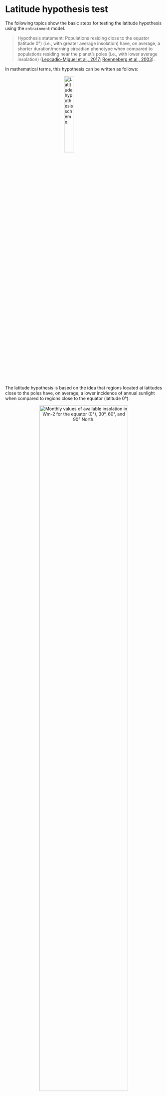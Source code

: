 
<!-- hypothesis-test.md is generated from hypothesis-test.Rmd. Please edit that file -->

# Latitude hypothesis test

The following topics show the basic steps for testing the latitude
hypothesis using the `entrainment` model.

> Hypothesis statement: Populations residing close to the equator
> (latitude 0°) (i.e., with greater average insolation) have, on
> average, a shorter duration/morning circadian phenotype when compared
> to populations residing near the planet’s poles (i.e., with lower
> average insolation) ([Leocadio-Miguel et al.,
> 2017](https://doi.org/10.1038/s41598-017-05797-w); [Roenneberg et al.,
> 2003](https://doi.org/10.1177/0748730402239679)).

In mathematical terms, this hypothesis can be written as follows:

<!-- $$ -->
<!-- \begin{cases} -->
<!-- H_{0} : \mu_{\text{equator}} \ge \mu_{\text{poles}} \\ -->
<!-- H_{a} : \mu_{\text{equator}} < \mu_{\text{poles}} \\ -->
<!-- \end{cases} -->
<!-- $$ -->

<img src="_static/hypothesis-scheme.png" alt="Latitude hypothesis scheme." width="25%" style="display: block; margin: auto;" />

The latitude hypothesis is based on the idea that regions located at
latitudes close to the poles have, on average, a lower incidence of
annual sunlight when compared to regions close to the equator (latitude
0°).

<div class="figure" style="text-align: center">

<img src="_static/pidwirny_2019_figure-6i-3.png" alt="Monthly values of available insolation in Wm-2 for the equator (0°), 30°, 60°, and 90° North." width="75%" />
<p class="caption">
Monthly values of available insolation in Wm-2 for the equator (0°),
30°, 60°, and 90° North.
</p>

</div>

> Figure source: Pidwirny
> ([2019](http://www.physicalgeography.net/fundamentals/6i.html)).

Thus, it is understood by deduction that the regions close to the
equator have a stronger solar
[zeitgeber](https://en.wikipedia.org/wiki/Zeitgeber), which, according
to theory, should generate a greater propensity for synchronizing the
circadian rhythms of these populations to the light-dark cycle, reducing
the amplitude and the diversity of circadian phenotypes. This would also
give these populations a morning characteristic when compared to
populations living far from the equator, in which the opposite would
occur, i.e., a greater amplitude and diversity of circadian phenotypes
and an evening characteristic when compared to populations living near
the equator. ([Roenneberg et al.,
2003](https://doi.org/10.1177/0748730402239679)).

<div class="figure" style="text-align: center">

<img src="_static/roenneberg_2003_figure-7.png" alt="Hypothetical distribution of chronotypes (circadian phenotypes) for populations exposed to a strong (black) solar zeitgeber and a weak (striped) zeitgeber based on mid-sleep phase." width="75%" />
<p class="caption">
Hypothetical distribution of chronotypes (circadian phenotypes) for
populations exposed to a strong (black) solar zeitgeber and a weak
(striped) zeitgeber based on mid-sleep phase.
</p>

</div>

> Figure source: Roenneberg et
> al. ([2003](https://doi.org/10.1177/0748730402239679)).

## 1. Do the initial setup

``` python
import entrainment
```

## 2. Run the model for both groups

### By season

``` python
n = 10**3
lam_c = 3750
n_cycles = 3
repetitions = 10**2
x_name = "Nascente do rio Ailã"
y_name = "Arroio Chuí"
```

- North group (Location: Nascente do Rio Ailã) (Latitude: 5.272)

``` python
north_by_season = entrainment.run_model(
    n = n, labren_id = 72272, by = "season", lam_c = lam_c, n_cycles = n_cycles,
    repetitions = repetitions
    )
```

<img src="_static/hypothesis-test_run_north_by_season-2.png" width="100%" style="display: block; margin: auto;" />

- South group (Location: Arroio Chuí) (Latitude: -33.752)

``` python
south_by_season = entrainment.run_model(
    n = n, labren_id = 1, by = "season", lam_c = lam_c, n_cycles = n_cycles,
    repetitions = repetitions
    )
```

<img src="_static/hypothesis-test_run_south_by_season-4.png" width="100%" style="display: block; margin: auto;" />

### By year

- North group (Location: Nascente do Rio Ailã) (Latitude: 5.272)

``` python
north_by_year = entrainment.run_model(
    n = n, labren_id = 72272, by = "year", lam_c = lam_c, n_cycles = n_cycles,
    repetitions = repetitions
    )
```

<img src="_static/hypothesis-test_run_north_by_year-6.png" width="100%" style="display: block; margin: auto;" />

- South group (Location: Arroio Chuí) (Latitude: -33.752)

``` python
south_by_year = entrainment.run_model(
    n = n, labren_id = 1, by = "year", lam_c = lam_c, n_cycles = n_cycles,
    repetitions = repetitions
    )
```

<img src="_static/hypothesis-test_run_south_by_year-8.png" width="100%" style="display: block; margin: auto;" />

## 3. Analyze the distributions of both groups

For more information about the values presented, see
[`scipy.stats.kstest()`](https://docs.scipy.org/doc/scipy/reference/generated/scipy.stats.kstest.html)
and
[`scipy.stats.shapiro()`](https://docs.scipy.org/doc/scipy/reference/generated/scipy.stats.shapiro.html).

### North group (Location: Nascente do Rio Ailã) (Latitude: 5.272)

- Unentrained (Control)

``` python
stats = entrainment.analyze_data(
    x = north_by_season, key = "unentrain", name = x_name
    )
#> ---------------------------------------------------------
#> 
#> [Group: Nascente do rio Ailã | Key: Unentrain]
#> 
#> Mean = 24.14704720256359
#> Var. = 0.03748829697697656
#> SD = 0.19361894787694867
#> 
#> Min. = 23.56903731558274
#> 1st Qu. = 24.01231423139283
#> Median = 24.14799850442318
#> 3rd Qu. = 24.288453705740245
#> Max. = 24.599999999999955
#> 
#> Kurtosis = -0.17533128034481837
#> Skewness = -0.12598726191868775
#> 
#> Kolmogorov-Smirnov test p-value = 0.0
#> Shapiro-Wilks test p-value = 0.017806315794587135
#> 
#> ---------------------------------------------------------
```

<img src="_static/hypothesis-test_analyze_north_unentrain-10.png" width="100%" style="display: block; margin: auto;" /><img src="_static/hypothesis-test_analyze_north_unentrain-11.png" width="100%" style="display: block; margin: auto;" />

- Summer

``` python
stats = entrainment.analyze_data(
    x = north_by_season, key = "summer", name = x_name
    )
#> ---------------------------------------------------------
#> 
#> [Group: Nascente do rio Ailã | Key: Summer]
#> 
#> Mean = 24.00700954464003
#> Var. = 0.00011489984056914227
#> SD = 0.010719134319950575
#> 
#> Min. = 23.972452457000436
#> 1st Qu. = 24.000457010627002
#> Median = 24.00514489867121
#> 3rd Qu. = 24.012513421812876
#> Max. = 24.04851112891797
#> 
#> Kurtosis = 1.1312131167418702
#> Skewness = 0.5427736238107045
#> 
#> Kolmogorov-Smirnov test p-value = 0.0
#> Shapiro-Wilks test p-value = 1.918304950041731e-15
#> 
#> ---------------------------------------------------------
```

<img src="_static/hypothesis-test_analyze_north_summer-14.png" width="100%" style="display: block; margin: auto;" /><img src="_static/hypothesis-test_analyze_north_summer-15.png" width="100%" style="display: block; margin: auto;" />

- Autumn

``` python
stats = entrainment.analyze_data(
    x = north_by_season, key = "autumn", name = x_name
    )
#> ---------------------------------------------------------
#> 
#> [Group: Nascente do rio Ailã | Key: Autumn]
#> 
#> Mean = 24.006396708014133
#> Var. = 9.675677830671879e-05
#> SD = 0.00983650234111286
#> 
#> Min. = 23.97409962756218
#> 1st Qu. = 24.000409927998646
#> Median = 24.00475812416522
#> 3rd Qu. = 24.01127684135558
#> Max. = 24.04662310739885
#> 
#> Kurtosis = 1.1695138218985912
#> Skewness = 0.5178205319958071
#> 
#> Kolmogorov-Smirnov test p-value = 0.0
#> Shapiro-Wilks test p-value = 1.5513316314129497e-15
#> 
#> ---------------------------------------------------------
```

<img src="_static/hypothesis-test_analyze_north_autumn-18.png" width="100%" style="display: block; margin: auto;" /><img src="_static/hypothesis-test_analyze_north_autumn-19.png" width="100%" style="display: block; margin: auto;" />

- Winter

``` python
stats = entrainment.analyze_data(
    x = north_by_season, key = "winter", name = x_name
    )
#> ---------------------------------------------------------
#> 
#> [Group: Nascente do rio Ailã | Key: Winter]
#> 
#> Mean = 24.006123097592713
#> Var. = 8.876958591461833e-05
#> SD = 0.009421761295777892
#> 
#> Min. = 23.974704320169064
#> 1st Qu. = 24.000391134335455
#> Median = 24.004553630030756
#> 3rd Qu. = 24.01081718766094
#> Max. = 24.04281707200233
#> 
#> Kurtosis = 1.1550943806113594
#> Skewness = 0.49147025100116276
#> 
#> Kolmogorov-Smirnov test p-value = 0.0
#> Shapiro-Wilks test p-value = 2.1761186975381274e-15
#> 
#> ---------------------------------------------------------
```

<img src="_static/hypothesis-test_analyze_north_winter-22.png" width="100%" style="display: block; margin: auto;" /><img src="_static/hypothesis-test_analyze_north_winter-23.png" width="100%" style="display: block; margin: auto;" />

- Spring

``` python
stats = entrainment.analyze_data(
    x = north_by_season, key = "spring", name = x_name
    )
#> ---------------------------------------------------------
#> 
#> [Group: Nascente do rio Ailã | Key: Spring]
#> 
#> Mean = 24.00586639763295
#> Var. = 7.977995281465546e-05
#> SD = 0.008931962427969313
#> 
#> Min. = 23.974603513234847
#> 1st Qu. = 24.00036024793091
#> Median = 24.00446289249023
#> 3rd Qu. = 24.0104180757305
#> Max. = 24.039829145346896
#> 
#> Kurtosis = 1.1690544119641189
#> Skewness = 0.48475208633258343
#> 
#> Kolmogorov-Smirnov test p-value = 0.0
#> Shapiro-Wilks test p-value = 1.0636314691416654e-14
#> 
#> ---------------------------------------------------------
```

<img src="_static/hypothesis-test_analyze_north_spring-26.png" width="100%" style="display: block; margin: auto;" /><img src="_static/hypothesis-test_analyze_north_spring-27.png" width="100%" style="display: block; margin: auto;" />

- Annual

``` python
stats = entrainment.analyze_data(
    x = north_by_year, key = "annual", name = x_name
    )
#> ---------------------------------------------------------
#> 
#> [Group: Nascente do rio Ailã | Key: Annual]
#> 
#> Mean = 24.028990755607797
#> Var. = 0.0019003344048749446
#> SD = 0.04359282515362987
#> 
#> Min. = 23.868872055605806
#> 1st Qu. = 24.000846302806952
#> Median = 24.025745917018924
#> 3rd Qu. = 24.054437893562714
#> Max. = 24.17141747001398
#> 
#> Kurtosis = 0.40562222831759254
#> Skewness = 0.3526277988837711
#> 
#> Kolmogorov-Smirnov test p-value = 0.0
#> Shapiro-Wilks test p-value = 6.309218179012532e-07
#> 
#> ---------------------------------------------------------
```

<img src="_static/hypothesis-test_analyze_north_annual-30.png" width="100%" style="display: block; margin: auto;" /><img src="_static/hypothesis-test_analyze_north_annual-31.png" width="100%" style="display: block; margin: auto;" />

### South group (Location: Arroio Chuí) (Latitude: -33.752)

- Unentrained (Control)

``` python
stats = entrainment.analyze_data(
    x = south_by_season, key = "unentrain", name = y_name
    )
#> ---------------------------------------------------------
#> 
#> [Group: Arroio Chuí | Key: Unentrain]
#> 
#> Mean = 24.15457980455192
#> Var. = 0.03913870113736456
#> SD = 0.1978350351615319
#> 
#> Min. = 23.604458865288358
#> 1st Qu. = 24.018527248336277
#> Median = 24.16098379696292
#> 3rd Qu. = 24.284537148874477
#> Max. = 24.599999999999955
#> 
#> Kurtosis = -0.21327490954387818
#> Skewness = -0.08587744555702902
#> 
#> Kolmogorov-Smirnov test p-value = 0.0
#> Shapiro-Wilks test p-value = 0.005564429331570864
#> 
#> ---------------------------------------------------------
```

<img src="_static/hypothesis-test_analyze_south_unentrain-34.png" width="100%" style="display: block; margin: auto;" /><img src="_static/hypothesis-test_analyze_south_unentrain-35.png" width="100%" style="display: block; margin: auto;" />

- Summer

``` python
stats = entrainment.analyze_data(
    x = south_by_season, key = "summer", name = y_name
    )
#> ---------------------------------------------------------
#> 
#> [Group: Arroio Chuí | Key: Summer]
#> 
#> Mean = 24.016739089508278
#> Var. = 0.0004944790566037503
#> SD = 0.022236885047230655
#> 
#> Min. = 23.952750324768385
#> 1st Qu. = 24.001733849898716
#> Median = 24.015216420777726
#> 3rd Qu. = 24.02994412094783
#> Max. = 24.090453834193408
#> 
#> Kurtosis = 0.3580435809348579
#> Skewness = 0.296317517819168
#> 
#> Kolmogorov-Smirnov test p-value = 0.0
#> Shapiro-Wilks test p-value = 1.842415440478362e-05
#> 
#> ---------------------------------------------------------
```

<img src="_static/hypothesis-test_analyze_south_summer-38.png" width="100%" style="display: block; margin: auto;" /><img src="_static/hypothesis-test_analyze_south_summer-39.png" width="100%" style="display: block; margin: auto;" />

- Autumn

``` python
stats = entrainment.analyze_data(
    x = south_by_season, key = "autumn", name = y_name
    )
#> ---------------------------------------------------------
#> 
#> [Group: Arroio Chuí | Key: Autumn]
#> 
#> Mean = 24.06096934813319
#> Var. = 0.00615002594025793
#> SD = 0.07842210109566007
#> 
#> Min. = 23.831874904465582
#> 1st Qu. = 24.00689032735015
#> Median = 24.060634327823752
#> 3rd Qu. = 24.11218612083314
#> Max. = 24.27451148298365
#> 
#> Kurtosis = -0.0611975791919015
#> Skewness = 0.03353166251795287
#> 
#> Kolmogorov-Smirnov test p-value = 0.0
#> Shapiro-Wilks test p-value = 0.23202677071094513
#> 
#> ---------------------------------------------------------
```

<img src="_static/hypothesis-test_analyze_south_autumn-42.png" width="100%" style="display: block; margin: auto;" /><img src="_static/hypothesis-test_analyze_south_autumn-43.png" width="100%" style="display: block; margin: auto;" />

- Winter

``` python
stats = entrainment.analyze_data(
    x = south_by_season, key = "winter", name = y_name
    )
#> ---------------------------------------------------------
#> 
#> [Group: Arroio Chuí | Key: Winter]
#> 
#> Mean = 24.039780795207605
#> Var. = 0.00294194141737317
#> SD = 0.054239666457060465
#> 
#> Min. = 23.873627310425327
#> 1st Qu. = 24.003762668585146
#> Median = 24.034730582316815
#> 3rd Qu. = 24.06948491016064
#> Max. = 24.20996021246266
#> 
#> Kurtosis = 0.5730262744861188
#> Skewness = 0.4407895780499556
#> 
#> Kolmogorov-Smirnov test p-value = 0.0
#> Shapiro-Wilks test p-value = 1.6862540253015368e-09
#> 
#> ---------------------------------------------------------
```

<img src="_static/hypothesis-test_analyze_south_winter-46.png" width="100%" style="display: block; margin: auto;" /><img src="_static/hypothesis-test_analyze_south_winter-47.png" width="100%" style="display: block; margin: auto;" />

- Spring

``` python
stats = entrainment.analyze_data(
    x = south_by_season, key = "spring", name = y_name
    )
#> ---------------------------------------------------------
#> 
#> [Group: Arroio Chuí | Key: Spring]
#> 
#> Mean = 24.018324423658974
#> Var. = 0.000615459317131769
#> SD = 0.024808452534000765
#> 
#> Min. = 23.93934162452764
#> 1st Qu. = 24.001878566281604
#> Median = 24.015923806337714
#> 3rd Qu. = 24.032280678866197
#> Max. = 24.100637983272293
#> 
#> Kurtosis = 0.5715027604259952
#> Skewness = 0.3955119771703266
#> 
#> Kolmogorov-Smirnov test p-value = 0.0
#> Shapiro-Wilks test p-value = 6.34319334835709e-08
#> 
#> ---------------------------------------------------------
```

<img src="_static/hypothesis-test_analyze_south_spring-50.png" width="100%" style="display: block; margin: auto;" /><img src="_static/hypothesis-test_analyze_south_spring-51.png" width="100%" style="display: block; margin: auto;" />

- Annual

``` python
stats = entrainment.analyze_data(
    x = south_by_year, key = "annual", name = y_name
    )
#> ---------------------------------------------------------
#> 
#> [Group: Arroio Chuí | Key: Annual]
#> 
#> Mean = 24.036846713773006
#> Var. = 0.0024198669671413914
#> SD = 0.04919214334770738
#> 
#> Min. = 23.891884191140996
#> 1st Qu. = 24.00449573654616
#> Median = 24.03313741030121
#> 3rd Qu. = 24.06399816486675
#> Max. = 24.188625586000416
#> 
#> Kurtosis = 0.34422406751558254
#> Skewness = 0.4325012773595424
#> 
#> Kolmogorov-Smirnov test p-value = 0.0
#> Shapiro-Wilks test p-value = 2.036081347966956e-08
#> 
#> ---------------------------------------------------------
```

<img src="_static/hypothesis-test_analyze_south_annual-54.png" width="100%" style="display: block; margin: auto;" /><img src="_static/hypothesis-test_analyze_south_annual-55.png" width="100%" style="display: block; margin: auto;" />

## 4. Test the hypothesis

For more information about the values presented, see
[`scipy.stats.ttest_ind`](https://docs.scipy.org/doc/scipy/reference/generated/scipy.stats.ttest_ind.html).

> Hypothesis statement: Populations residing close to the equator
> (latitude 0°) (i.e., with greater average insolation) have, on
> average, a shorter duration/morning circadian phenotype when compared
> to populations residing near the planet’s poles (i.e., with lower
> average insolation) ([Leocadio-Miguel et al.,
> 2017](https://doi.org/10.1038/s41598-017-05797-w); [Roenneberg et al.,
> 2003](https://doi.org/10.1177/0748730402239679)).

<img src="_static/hypothesis-scheme.png" alt="Latitude hypothesis scheme." width="25%" style="display: block; margin: auto;" />

- Unentrained (Control)

``` python
test = entrainment.test_hypothesis(
    key = "unentrain", x = north_by_season, y = south_by_season,
    x_name = x_name, y_name = y_name, lam_c = lam_c, n_cycles = n_cycles,
    repetitions = repetitions
    )
#> ---------------------------------------------------------
#> 
#> [Group: Nascente do rio Ailã | Key: Unentrain]
#> 
#> Mean = 24.14704720256359
#> Var. = 0.03748829697697656
#> SD = 0.19361894787694867
#> 
#> ---------------------------------------------------------
#> 
#> [Group: Arroio Chuí | Key: Unentrain]
#> 
#> Mean = 24.15457980455192
#> Var. = 0.03913870113736456
#> SD = 0.1978350351615319
#> 
#> ---------------------------------------------------------
#> 
#> [Groups: Nascente do rio Ailã & Arroio Chuí | Key: Unentrain]
#> 
#> Variance ratio: 0.03913870113736456 / 0.03748829697697656 = 1.0440245168085815
#> Ratio test: 1.0440245168085815 < 2: TRUE
#> 
#> Standard t-test statistic = -0.8600760583618186
#> Standard t-test p-value = 0.19492515230658025
#> Welch’s t-test statistic = -0.8600760583618186
#> Welch’s t-test p-value = 0.19492517623769656
#> 
#> Cohen's d = 0.038483016967609675
#> Coefficient of determination (R squared) = 8.751266874010025e-05
#> 
#> ---------------------------------------------------------
```

<img src="_static/hypothesis-test_test_unentrain-1.png" width="100%" style="display: block; margin: auto;" />

- Summer

``` python
test = entrainment.test_hypothesis(
    key = "summer", x = north_by_season, y = south_by_season,
    x_name = x_name, y_name = y_name, lam_c = lam_c, n_cycles = n_cycles,
    repetitions = repetitions
    )
#> ---------------------------------------------------------
#> 
#> [Group: Nascente do rio Ailã | Key: Summer]
#> 
#> Mean = 24.00700954464003
#> Var. = 0.00011489984056914227
#> SD = 0.010719134319950575
#> 
#> ---------------------------------------------------------
#> 
#> [Group: Arroio Chuí | Key: Summer]
#> 
#> Mean = 24.016739089508278
#> Var. = 0.0004944790566037503
#> SD = 0.022236885047230655
#> 
#> ---------------------------------------------------------
#> 
#> [Groups: Nascente do rio Ailã & Arroio Chuí | Key: Summer]
#> 
#> Variance ratio: 0.0004944790566037503 / 0.00011489984056914227 = 4.303566081157371
#> Ratio test: 4.303566081157371 < 2: FALSE
#> 
#> Standard t-test statistic = -12.45751916684652
#> Standard t-test p-value = 1.1603142688131177e-34
#> Welch’s t-test statistic = -12.45751916684652
#> Welch’s t-test p-value = 3.3231409203651288e-34
#> 
#> Cohen's d = 0.5573959614515872
#> Coefficient of determination (R squared) = 0.0008365184085154249
#> 
#> ---------------------------------------------------------
```

<img src="_static/hypothesis-test_test_summer-3.png" width="100%" style="display: block; margin: auto;" />

> Directional Student’s t-test (Welch’s t-test)
>
> - (H0) Mean Tau North \>= Mean Tau South
> - (Ha) Mean Tau North \< Mean Tau South
>
> **Reject H0 in favour of Ha** (p-value = 0.00000)

- Autumn

``` python
test = entrainment.test_hypothesis(
    key = "autumn", x = north_by_season, y = south_by_season,
    x_name = x_name, y_name = y_name, lam_c = lam_c, n_cycles = n_cycles,
    repetitions = repetitions
    )
#> ---------------------------------------------------------
#> 
#> [Group: Nascente do rio Ailã | Key: Autumn]
#> 
#> Mean = 24.006396708014133
#> Var. = 9.675677830671879e-05
#> SD = 0.00983650234111286
#> 
#> ---------------------------------------------------------
#> 
#> [Group: Arroio Chuí | Key: Autumn]
#> 
#> Mean = 24.06096934813319
#> Var. = 0.00615002594025793
#> SD = 0.07842210109566007
#> 
#> ---------------------------------------------------------
#> 
#> [Groups: Nascente do rio Ailã & Arroio Chuí | Key: Autumn]
#> 
#> Variance ratio: 0.00615002594025793 / 9.675677830671879e-05 = 63.56170645494582
#> Ratio test: 63.56170645494582 < 2: FALSE
#> 
#> Standard t-test statistic = -21.823756566002135
#> Standard t-test p-value = 3.528408320152314e-95
#> Welch’s t-test statistic = -21.823756566002135
#> Welch’s t-test p-value = 2.127335161498276e-87
#> 
#> Cohen's d = 0.9764764244526103
#> Coefficient of determination (R squared) = 0.0002819452962712477
#> 
#> ---------------------------------------------------------
```

<img src="_static/hypothesis-test_test_autumn-5.png" width="100%" style="display: block; margin: auto;" />

> Directional Student’s t-test (Welch’s t-test)
>
> - (H0) Mean Tau North \>= Mean Tau South
> - (Ha) Mean Tau North \< Mean Tau South
>
> **Reject H0 in favour of Ha** (p-value = 0.00000)

- Winter

``` python
test = entrainment.test_hypothesis(
    key = "winter", x = north_by_season, y = south_by_season,
    x_name = x_name, y_name = y_name, lam_c = lam_c, n_cycles = n_cycles,
    repetitions = repetitions
    )
#> ---------------------------------------------------------
#> 
#> [Group: Nascente do rio Ailã | Key: Winter]
#> 
#> Mean = 24.006123097592713
#> Var. = 8.876958591461833e-05
#> SD = 0.009421761295777892
#> 
#> ---------------------------------------------------------
#> 
#> [Group: Arroio Chuí | Key: Winter]
#> 
#> Mean = 24.039780795207605
#> Var. = 0.00294194141737317
#> SD = 0.054239666457060465
#> 
#> ---------------------------------------------------------
#> 
#> [Groups: Nascente do rio Ailã & Arroio Chuí | Key: Winter]
#> 
#> Variance ratio: 0.00294194141737317 / 8.876958591461833e-05 = 33.14132185096404
#> Ratio test: 33.14132185096404 < 2: FALSE
#> 
#> Standard t-test statistic = -19.323904637660508
#> Standard t-test p-value = 1.0314748589354469e-76
#> Welch’s t-test statistic = -19.323904637660508
#> Welch’s t-test p-value = 8.342006740365783e-72
#> 
#> Cohen's d = 0.864623707196281
#> Coefficient of determination (R squared) = 0.0010757461836185505
#> 
#> ---------------------------------------------------------
```

<img src="_static/hypothesis-test_test_winter-7.png" width="100%" style="display: block; margin: auto;" />

> Directional Student’s t-test (Welch’s t-test)
>
> - (H0) Mean Tau North \>= Mean Tau South
> - (Ha) Mean Tau North \< Mean Tau South
>
> **Reject H0 in favour of Ha** (p-value = 0.00000)

- Spring

``` python
test = entrainment.test_hypothesis(
    key = "spring", x = north_by_season, y = south_by_season,
    x_name = x_name, y_name = y_name, lam_c = lam_c, n_cycles = n_cycles,
    repetitions = repetitions
    )
#> ---------------------------------------------------------
#> 
#> [Group: Nascente do rio Ailã | Key: Spring]
#> 
#> Mean = 24.00586639763295
#> Var. = 7.977995281465546e-05
#> SD = 0.008931962427969313
#> 
#> ---------------------------------------------------------
#> 
#> [Group: Arroio Chuí | Key: Spring]
#> 
#> Mean = 24.018324423658974
#> Var. = 0.000615459317131769
#> SD = 0.024808452534000765
#> 
#> ---------------------------------------------------------
#> 
#> [Groups: Nascente do rio Ailã & Arroio Chuí | Key: Spring]
#> 
#> Variance ratio: 0.000615459317131769 / 7.977995281465546e-05 = 7.714460781414627
#> Ratio test: 7.714460781414627 < 2: FALSE
#> 
#> Standard t-test statistic = -14.93361086731712
#> Standard t-test p-value = 3.452514558031428e-48
#> Welch’s t-test statistic = -14.933610867317118
#> Welch’s t-test p-value = 7.757321739609015e-47
#> 
#> Cohen's d = 0.6681855573206561
#> Coefficient of determination (R squared) = 0.0010787260332865692
#> 
#> ---------------------------------------------------------
```

<img src="_static/hypothesis-test_test_spring-9.png" width="100%" style="display: block; margin: auto;" />

> Directional Student’s t-test (Welch’s t-test)
>
> - (H0) Mean Tau North \>= Mean Tau South
> - (Ha) Mean Tau North \< Mean Tau South
>
> **Reject H0 in favour of Ha** (p-value = 0.00000)

- Annual

``` python
test = entrainment.test_hypothesis(
    key = "annual", x = north_by_year, y = south_by_year,
    x_name = x_name, y_name = y_name, lam_c = lam_c, n_cycles = n_cycles,
    repetitions = repetitions
    )
#> ---------------------------------------------------------
#> 
#> [Group: Nascente do rio Ailã | Key: Annual]
#> 
#> Mean = 24.028990755607797
#> Var. = 0.0019003344048749446
#> SD = 0.04359282515362987
#> 
#> ---------------------------------------------------------
#> 
#> [Group: Arroio Chuí | Key: Annual]
#> 
#> Mean = 24.036846713773006
#> Var. = 0.0024198669671413914
#> SD = 0.04919214334770738
#> 
#> ---------------------------------------------------------
#> 
#> [Groups: Nascente do rio Ailã & Arroio Chuí | Key: Annual]
#> 
#> Variance ratio: 0.0024198669671413914 / 0.0019003344048749446 = 1.2733900733121946
#> Ratio test: 1.2733900733121946 < 2: TRUE
#> 
#> Standard t-test statistic = -3.777721265884513
#> Standard t-test p-value = 8.145064445046167e-05
#> Welch’s t-test statistic = -3.777721265884513
#> Welch’s t-test p-value = 8.148446711473868e-05
#> 
#> Cohen's d = 0.16902936683394534
#> Coefficient of determination (R squared) = 2.5245476062061554e-05
#> 
#> ---------------------------------------------------------
```

<img src="_static/hypothesis-test_test_annual-11.png" width="100%" style="display: block; margin: auto;" />

> Directional Student’s t-test (Standard t-test)
>
> - (H0) Mean Tau North \>= Mean Tau South
> - (Ha) Mean Tau North \< Mean Tau South
>
> **Reject H0 in favour of Ha** (p-value = 0.00008)
